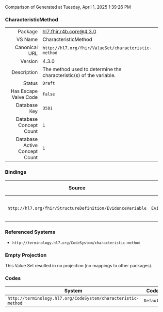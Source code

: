 Comparison of 
Generated at Tuesday, April 1, 2025 1:39:26 PM

### CharacteristicMethod

|      |     |
| ---: | --- |
| Package | hl7.fhir.r4b.core@4.3.0 |
| VS Name | CharacteristicMethod |
| Canonical URL | `http://hl7.org/fhir/ValueSet/characteristic-method` |
| Version | 4.3.0 |
| Description | The method used to determine the characteristic(s) of the variable. |
| Status | `Draft` |
| Has Escape Valve Code | `False` |
| Database Key | `3581` |
| Database Concept Count | `1` |
| Database Active Concept Count | `1` |
### Bindings

| Source | Element | Binding | Strength | Element Short |
| ------ | ------- | ------- | -------- | ------------- |
| `http://hl7.org/fhir/StructureDefinition/EvidenceVariable` | `EvidenceVariable.characteristic.method` | `http://hl7.org/fhir/ValueSet/characteristic-method` | `Example` | Method used for describing characteristic |

### Referenced Systems

* `http://terminology.hl7.org/CodeSystem/characteristic-method`
### Empty Projection

This Value Set resulted in no projection (no mappings to other packages).

### Codes

| System | Code | Display |
| ------ | ---- | ------- |
| `http://terminology.hl7.org/CodeSystem/characteristic-method` | `Default` | Default |
